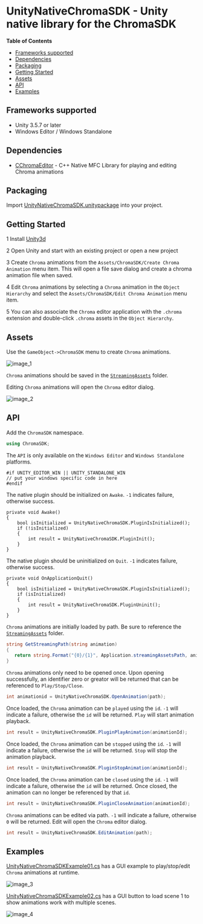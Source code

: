 # UnityNativeChromaSDK - Unity native library for the ChromaSDK

**Table of Contents**

* [Frameworks supported](#frameworks-supported)
* [Dependencies](#dependencies)
* [Packaging](#packaging)
* [Getting Started](#getting-started)
* [Assets](#assets)
* [API](#api)
* [Examples](#examples)

<a name="frameworks-supported"></a>
## Frameworks supported
- Unity 3.5.7 or later
- Windows Editor / Windows Standalone

<a name="dependencies"></a>
## Dependencies
- [CChromaEditor](https://github.com/RazerOfficial/CChromaEditor) - C++ Native MFC Library for playing and editing Chroma animations

<a name="packaging"></a>
## Packaging

Import [UnityNativeChromaSDK.unitypackage](https://github.com/razerofficial/UnityNativeChromaSDK/releases/tag/1.0) into your project.

<a name="getting-started"></a>
## Getting Started

1 Install [Unity3d](https://unity3d.com/)

2 Open Unity and start with an existing project or open a new project

3 Create `Chroma` animations from the `Assets/ChromaSDK/Create Chroma Animation` menu item. This will open a file save dialog and create a chroma animation file when saved.

4 Edit `Chroma` animations by selecting a `Chroma` animation in the `Object Hierarchy` and select the `Assets/ChromaSDK/Edit Chroma Animation` menu item.

5 You can also associate the `Chroma` editor application with the `.chroma` extension and double-click `.chroma` assets in the `Object Hierarchy`.

<a name="assets"></a>
## Assets

Use the `GameObject->ChromaSDK` menu to create `Chroma` animations.

![image_1](images/image_1.png)

`Chroma` animations should be saved in the [`StreamingAssets`](https://docs.unity3d.com/Manual/StreamingAssets.html) folder.

Editing `Chroma` animations will open the `Chroma` editor dialog.

![image_2](images/image_2.png)

<a name="api"></a>
## API

Add the `ChromaSDK` namespace.

```csharp
using ChromaSDK;
```

The `API` is only available on the `Windows Editor` and `Windows Standalone` platforms.

```charp
#if UNITY_EDITOR_WIN || UNITY_STANDALONE_WIN
// put your windows specific code in here
#endif
```

The native plugin should be initialized on `Awake`. `-1` indicates failure, otherwise success.

```charp
private void Awake()
{
    bool isInitialized = UnityNativeChromaSDK.PluginIsInitialized();
    if (!isInitialized)
    {
        int result = UnityNativeChromaSDK.PluginInit();
    }
}
```

The native plugin should be uninitialized on `Quit`. `-1` indicates failure, otherwise success.

```charp
private void OnApplicationQuit()
{
    bool isInitialized = UnityNativeChromaSDK.PluginIsInitialized();
    if (isInitialized)
    {
        int result = UnityNativeChromaSDK.PluginUninit();
    }
}
```

`Chroma` animations are initially loaded by path. Be sure to reference the [`StreamingAssets`](https://docs.unity3d.com/Manual/StreamingAssets.html) folder.

```csharp
string GetStreamingPath(string animation)
{
   return string.Format("{0}/{1}", Application.streamingAssetsPath, animation);
}
```

`Chroma` animations only need to be opened once. Upon opening successfully, an identifier zero or greator will be returned that can be referenced to `Play/Stop/Close`.

```csharp
int animationid = UnityNativeChromaSDK.OpenAnimation(path);
```

Once loaded, the `Chroma` animation can be `played` using the `id`. `-1` will indicate a failure, otherwise the `id` will be returned. `Play` will start animation playback.

```csharp
int result = UnityNativeChromaSDK.PluginPlayAnimation(animationId);
```

Once loaded, the `Chroma` animation can be `stopped` using the `id`. `-1` will indicate a failure, otherwise the `id` will be returned. `Stop` will stop the animation playback.

```csharp
int result = UnityNativeChromaSDK.PluginStopAnimation(animationId);
```

Once loaded, the `Chroma` animation can be `closed` using the `id`. `-1` will indicate a failure, otherwise the `id` will be returned. Once closed, the animation can no longer be referenced by that `id`.

```csharp
int result = UnityNativeChromaSDK.PluginCloseAnimation(animationId);
```

`Chroma` animations can be edited via path. `-1` will indicate a failure, otherwise `0` will be returned. Edit will open the `Chroma` editor dialog.

```csharp
int result = UnityNativeChromaSDK.EditAnimation(path);
```

<a name="examples"></a>
## Examples

[UnityNativeChromaSDKExample01.cs](Assets/UnityNativeChromaSDK/Scripts/UnityNativeChromaSDKExample01.cs) has a GUI example to play/stop/edit `Chroma` animations at runtime.
 
 ![image_3](images/image_3.png)

[UnityNativeChromaSDKExample02.cs](Assets/UnityNativeChromaSDK/Scripts/UnityNativeChromaSDKExample02.cs) has a GUI button to load scene 1 to show animations work with multiple scenes.

![image_4](images/image_4.png)
